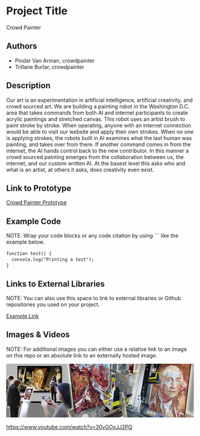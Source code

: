 # Project Title
Crowd Painter

## Authors
- Pindar Van Arman, crowdpainter
- Trillane Burlar, crowdpainter

## Description
Our art is an experimentation in artificial intelligence, artificial creativity, and crowd sourced art.  We are building a painting robot in the Washington D.C. area that takes commands from both AI and internet participants to create acrylic paintings and stretched canvas.  This robot uses an artist brush to paint stroke by stroke.  When operating, anyone with an internet connection would be able to visit our website and apply their own strokes.  When no one is applying strokes, the robots built in AI examines what the last human was painting, and takes over from there.  If another command comes in from the internet, the AI hands control back to the new contributor.  In this manner a crowd sourced painting emerges from the collaboration between us, the internet, and our custom written AI.  At the basest level this asks who and what is an artist, at others it asks, does creativity even exist.

## Link to Prototype
[Crowd Painter Prototype](http://www.crowdpainter.com "Crowd Painter Prototype")


## Example Code
NOTE: Wrap your code blocks or any code citation by using ``` like the example below.
```
function test() {
  console.log("Printing a test");
}
```
## Links to External Libraries
 NOTE: You can also use this space to link to external libraries or Github repositories you used on your project.

[Example Link](http://www.google.com "Example Link")

## Images & Videos
NOTE: For additional images you can either use a relative link to an image on this repo or an absolute link to an externally hosted image.

![Example Image](project_images/cover.jpg?raw=true "Example Image")

https://www.youtube.com/watch?v=30yGOxJJ2PQ
